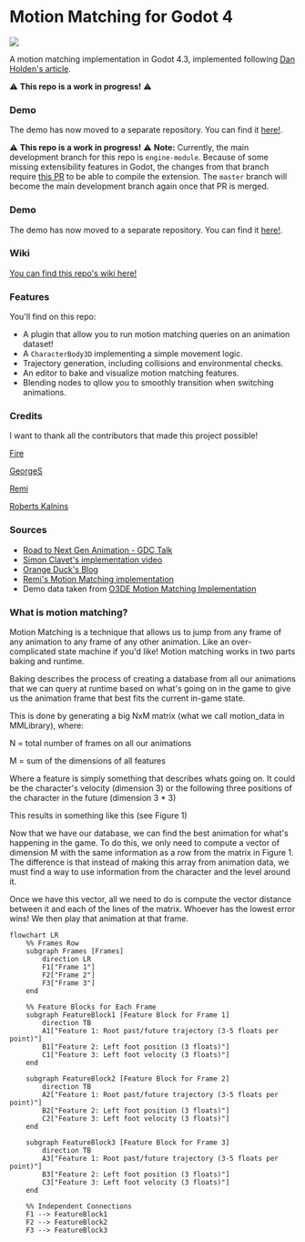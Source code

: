 # Motion Matching for Godot 4

![](https://github.com/GuilhermeGSousa/godot-motion-matching/blob/master/motion_matching_demo.gif)

A motion matching implementation in Godot 4.3, implemented following [Dan Holden's article](https://www.theorangeduck.com/page/code-vs-data-driven-displacement).

:warning: **This repo is a work in progress!** :warning:

### Demo
The demo has now moved to a separate repository. You can find it [here!](https://github.com/GuilhermeGSousa/godot-motion-matching-demo).

:warning: **This repo is a work in progress!** :warning:
**Note:** Currently, the main development branch for this repo is `engine-module`. Because of some missing extensibility features in Godot, the changes from that branch require [this PR](https://github.com/godotengine/godot/pull/99181#issuecomment-2520194811) to be able to compile the extension. The `master` branch will become the main development branch again once that PR is merged.

### Demo
The demo has now moved to a separate repository. You can find it [here!](https://github.com/GuilhermeGSousa/godot-motion-matching-demo).

### Wiki
[You can find this repo's wiki here!](https://github.com/GuilhermeGSousa/godot-motion-matching/wiki)

### Features
You'll find on this repo:
- A plugin that allow you to run motion matching queries on an animation dataset!
- A `CharacterBody3D` implementing a simple movement logic.
- Trajectory generation, including collisions and environmental checks.
- An editor to bake and visualize motion matching features.
- Blending nodes to qllow you to smoothly transition when switching animations.

### Credits
I want to thank all the contributors that made this project possible!

[Fire](https://github.com/fire)

[GeorgeS](https://github.com/GeorgeS2019)

[Remi](https://github.com/Remi123)

[Roberts Kalnins](https://github.com/rkalnins)

### Sources

- [Road to Next Gen Animation - GDC Talk](https://www.gdcvault.com/play/1023280/Motion-Matching-and-The-Road)
- [Simon Clavet's implementation video](https://www.youtube.com/watch?v=jcpIrw38E-s&ab_channel=SimonClavet)
- [Orange Duck's Blog](https://theorangeduck.com/)
- [Remi's Motion Matching implementation](https://github.com/Remi123/MotionMatching)
- Demo data taken from [O3DE Motion Matching Implementation](https://github.com/o3de/o3de/tree/development/Gems/MotionMatching)

### What is motion matching?

Motion Matching is a technique that allows us to jump from any frame of any animation to any frame of any other animation. Like an over-complicated state machine if you'd like! Motion matching works in two parts baking and runtime.

Baking describes the process of creating a database from all our animations that we can query at runtime based on what's going on in the game to give us the animation frame that best fits the current in-game state.

This is done by generating a big NxM matrix (what we call motion_data in MMLibrary), where:

N = total number of frames on all our animations

M = sum of the dimensions of all features

Where a feature is simply something that describes whats going on. It could be the character's velocity (dimension 3) or the following three positions of the character in the future (dimension 3 * 3)

This results in something like this (see Figure 1)
 
Now that we have our database, we can find the best animation for what's happening in the game. To do this, we only need to compute a vector of dimension M with the same information as a row from the matrix in Figure 1. The difference is that instead of making this array from animation data, we must find a way to use information from the character and the level around it.

Once we have this vector, all we need to do is compute the vector distance between it and each of the lines of the matrix. Whoever has the lowest error wins! We then play that animation at that frame.

```mermaid
flowchart LR
    %% Frames Row
    subgraph Frames [Frames]
        direction LR
        F1["Frame 1"]
        F2["Frame 2"]
        F3["Frame 3"]
    end

    %% Feature Blocks for Each Frame
    subgraph FeatureBlock1 [Feature Block for Frame 1]
        direction TB
        A1["Feature 1: Root past/future trajectory (3-5 floats per point)"]
        B1["Feature 2: Left foot position (3 floats)"]
        C1["Feature 3: Left foot velocity (3 floats)"]
    end

    subgraph FeatureBlock2 [Feature Block for Frame 2]
        direction TB
        A2["Feature 1: Root past/future trajectory (3-5 floats per point)"]
        B2["Feature 2: Left foot position (3 floats)"]
        C2["Feature 3: Left foot velocity (3 floats)"]
    end

    subgraph FeatureBlock3 [Feature Block for Frame 3]
        direction TB
        A3["Feature 1: Root past/future trajectory (3-5 floats per point)"]
        B3["Feature 2: Left foot position (3 floats)"]
        C3["Feature 3: Left foot velocity (3 floats)"]
    end

    %% Independent Connections
    F1 --> FeatureBlock1
    F2 --> FeatureBlock2
    F3 --> FeatureBlock3
```
